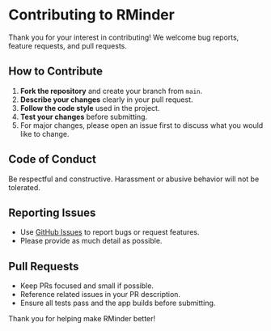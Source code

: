 # Contributing to RMinder

Thank you for your interest in contributing! We welcome bug reports, feature requests, and pull requests.

## How to Contribute

1. **Fork the repository** and create your branch from `main`.
2. **Describe your changes** clearly in your pull request.
3. **Follow the code style** used in the project.
4. **Test your changes** before submitting.
5. For major changes, please open an issue first to discuss what you would like to change.

## Code of Conduct

Be respectful and constructive. Harassment or abusive behavior will not be tolerated.

## Reporting Issues

- Use [GitHub Issues](../../issues) to report bugs or request features.
- Please provide as much detail as possible.

## Pull Requests

- Keep PRs focused and small if possible.
- Reference related issues in your PR description.
- Ensure all tests pass and the app builds before submitting.

Thank you for helping make RMinder better!
